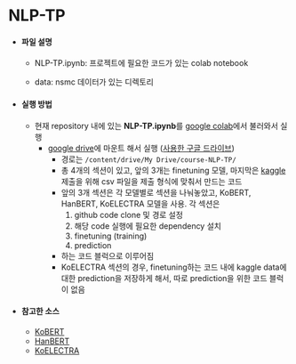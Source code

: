 # NLP-TP

- <h4>파일 설명</h4>

  - NLP-TP.ipynb: 프로젝트에 필요한 코드가 있는 colab notebook

  - data: nsmc 데이터가 있는 디렉토리

    

- <h4>실행 방법</h4>
  
  - 현재 repository 내에 있는 **NLP-TP.ipynb**를 [google colab](https://colab.research.google.com/)에서 불러와서 실행
    - [google drive](https://drive.google.com/)에 마운트 해서 실행 ([사용한 구글 드라이브](https://drive.google.com/drive/folders/1XfjSPZMtK5hsfbwoIHKwIaYFF3ND3VWQ?usp=sharing))
      - 경로는 `/content/drive/My Drive/course-NLP-TP/`
      - 총 4개의 섹션이 있고, 앞의 3개는 finetuning 모델, 마지막은 [kaggle](https://www.kaggle.com/c/cose461k) 제출을 위해 csv 파일을 제출 형식에 맞춰서 만드는 코드
      - 앞의 3개 섹션은 각 모델별로 섹션을 나눠놓았고, KoBERT, HanBERT, KoELECTRA 모델을 사용. 각 섹션은
        1. github code clone 및 경로 설정
        2. 해당 code 실행에 필요한 dependency 설치
        3. finetuning (training)
        4. prediction
      - 하는 코드 블럭으로 이루어짐
      - KoELECTRA 섹션의 경우, finetuning하는 코드 내에 kaggle data에 대한 prediction을 저장하게 해서, 따로 prediction을 위한 코드 블럭이 없음



- <h4>참고한 소스</h4>

  - [KoBERT](https://github.com/monologg/KoBERT-nsmc)
  - [HanBERT](https://github.com/monologg/HanBert-nsmc)
  - [KoELECTRA](https://github.com/monologg/KoELECTRA)

